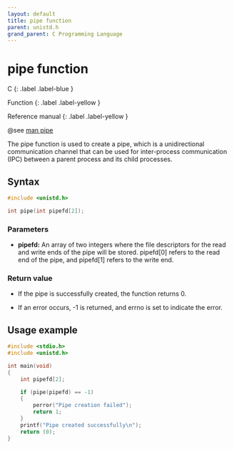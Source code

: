 ```yaml
---
layout: default
title: pipe function
parent: unistd.h
grand_parent: C Programming Language
---
```


# pipe function

C
{: .label .label-blue }

Function
{: .label .label-yellow }

Reference manual
{: .label .label-yellow }

@see [man pipe](https://man7.org/linux/man-pages/man2/pipe.2.html)

The pipe function is used to create a pipe, which is a unidirectional communication channel that can be used for inter-process communication (IPC) between a parent process and its child processes.

## Syntax

```c
#include <unistd.h>

int pipe(int pipefd[2]);
```

### Parameters

- **pipefd:** An array of two integers where the file descriptors for the read and write ends of the pipe will be stored. pipefd[0] refers to the read end of the pipe, and pipefd[1] refers to the write end.

### Return value

- If the pipe is successfully created, the function returns 0.

- If an error occurs, -1 is returned, and errno is set to indicate the error.

## Usage example

```c
#include <stdio.h>
#include <unistd.h>

int main(void)
{
    int pipefd[2];

    if (pipe(pipefd) == -1)
    {
        perror("Pipe creation failed");
        return 1;
    }
    printf("Pipe created successfully\n");
    return (0);
}
```
